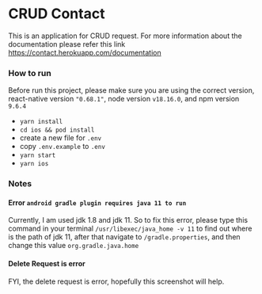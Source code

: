 # CRUD Contact
This is an application for CRUD request.
For more information about the documentation please refer this link https://contact.herokuapp.com/documentation
### How to run
Before run this project, please make sure you are using the correct version, react-native version `"0.68.1"`, node version `v18.16.0`, and npm version `9.6.4`
- `yarn install`
- `cd ios && pod install`
- create a new file for `.env`
- copy `.env.example` to `.env`
- `yarn start`
- `yarn ios`
### Notes
#### Error `android gradle plugin requires java 11 to run`
Currently, I am used jdk 1.8 and jdk 11. So to fix this error, please type this command in your terminal `/usr/libexec/java_home -v 11` to find out where is the path of jdk 11, after that navigate to `/gradle.properties`, and then change this value `org.gradle.java.home`
#### Delete Request is error
FYI, the delete request is error, hopefully this screenshot will help.
